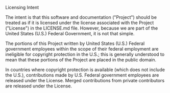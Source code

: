 Licensing Intent

The intent is that this software and documentation ("Project") should be treated
 as if it is licensed under the license associated with the Project ("License")
in the LICENSE.md file. However, because we are part of the United States 
(U.S.) Federal Government, it is not that simple.

The portions of this Project written by United States (U.S.) Federal government
employees within the scope of their federal employment are ineligible for 
copyright protection in the U.S.; this is generally understood to mean that 
these portions of the Project are placed in the public domain.

In countries where copyright protection is available (which does not include 
the U.S.), contributions made by U.S. Federal government employees are released 
under the License. Merged contributions from private contributors are released 
under the License.
